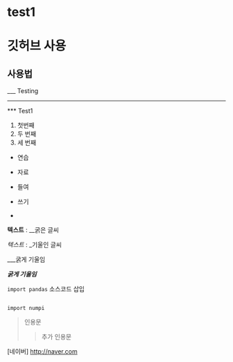 # test1

# 깃허브 사용

## 사용법

___ Testing

***

*** Test1

1. 첫번째
2. 두 번째
3. 세 번째

- 연습
- 자료
 - 들여

 - 쓰기
 
 - 

**텍스트** : __굵은 글씨

*텍스트*  : _기울인 글씨

___굵게 기울임

***굵게 기울임***

`import pandas`  소스코드 삽입
```

import numpi
```


>인용문
>>추가 인용문

[네이버] <http://naver.com>
